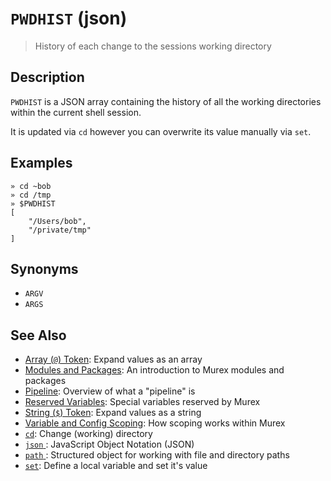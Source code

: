 # `PWDHIST` (json)

> History of each change to the sessions working directory

## Description

`PWDHIST` is a JSON array containing the history of all the working directories
within the current shell session.

It is updated via `cd` however you can overwrite its value manually via `set`.



## Examples

```
» cd ~bob
» cd /tmp
» $PWDHIST
[
    "/Users/bob",
    "/private/tmp"
]
```

## Synonyms

* `ARGV`
* `ARGS`


## See Also

* [Array (`@`) Token](../parser/array.md):
  Expand values as an array
* [Modules and Packages](../user-guide/modules.md):
  An introduction to Murex modules and packages
* [Pipeline](../user-guide/pipeline.md):
  Overview of what a "pipeline" is
* [Reserved Variables](../user-guide/reserved-vars.md):
  Special variables reserved by Murex
* [String (`$`) Token](../parser/string.md):
  Expand values as a string
* [Variable and Config Scoping](../user-guide/scoping.md):
  How scoping works within Murex
* [`cd`](../commands/cd.md):
  Change (working) directory
* [`json` ](../types/json.md):
  JavaScript Object Notation (JSON)
* [`path` ](../types/path.md):
  Structured object for working with file and directory paths
* [`set`](../commands/set.md):
  Define a local variable and set it's value
